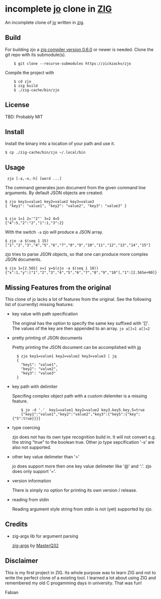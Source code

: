 # incomplete [jo](https://github.com/jpmens/jo) clone in [ZIG](https://ziglang.org)

An incomplete clone of [jo](https://github.com/jpmens/jo) written in [zig](https://ziglang.org).

## Build

For building zjo a [zig compiler version 0.6.0](https://ziglang.org/download#release-0.6.0)
or newer is needed.  Clone the git repo with its submodule(s).

        $ git clone --recurse-submodules https://zickzackv/zjo

Compile the project with 
	
	    $ cd zjo
		$ zig build
		$ ./zig-cache/bin/zjo
		

## License

TBD: Probably MIT


## Install

Install the binary into a location of your path and use it. 

    $ cp ./zig-cache/bin/zjo ~/.local/bin

## Usage

     zjo [-a,-o,-h] [word ...]

The command generates json document from the given command line
arguments. By default JSON objects are created. 
     
	$ zjo key1=value1 key2=value2 key3=value3
	{ "key1": "value1", "key2": "value2", "key3": "value3" }
         
		 
	$ zjo 1=1 2='"2"' 3=2 4=5
    {"4":5,"2":"2","1":1,"3":2}

With the switch `-a` zjo will produce a JSON array. 

    $ zjo -a $(seq 1 15)
	["1","2","3","4","5","6","7","8","9","10","11","12","13","14","15"]

zjo tries to parse JSON objects, so that one can produce more complex
JSON documents.

    $ zjo 1=[2.565] x=1 y=$(zjo -a $(seq 1 10))
	{"x":1,"y":["1","2","3","4","5","6","7","8","9","10"],"1":[2.565e+00]}

## Missing Features from the original

This clone of jo lacks a lot of features from the original. See the
following list of (currently) missing features:


* key value with path specification

    The original has the option to specify the same key suffixed with
    '[]'. The values of the key are then appended to an array. `jo
    a[]=1 a[]=2`

* pretty printing of JSON documents
  
    Pretty printing the JSON document can be accomplished with
    [jq](https://stedolan.github.io/jq/)
  
		$ zjo key1=value1 key2=value2 key3=value3 | jq
        {
		  "key1": "value1",
		  "key2": "value2",
		  "key3": "value3"
		}
		
* key path with delimiter

    Specifing complex object path with a custom delemiter is a missing
    feature.
	  
    	  $ jo -d '.'  key1=value1 key2=value2 key3.key5.key.5=true
          {"key1":"value1","key2":"value2","key3":{"key5":{"key":{"5":true}}}}

* type coercing

    zjo does not has its own type recognition build in.  It will not
    convert e.g. the string "true" to the boolean true. Other jo type
    sepcification '-s' are also not supported.
  
* other key value delimeter than '='
  
    jo does support more then one key value delimeter like '@' and
    ':'. zjo does only support '='.
  
* version information

    There is simply no option for printing its own version / release.
  
* reading from stdin

    Reading argument style string from stdin is not (yet) supported by
    zjo.

## Credits

* zig-args lib for argument parsing

    [zig-args](https://github.com/MasterQ32/zig-args) by [MasterQ32](https://github.com/MasterQ32)

## Disclaimer

This is my first project in ZIG. Its whole purpose was to learn ZIG
and not to write the perfect clone of a existing tool. I learned a lot
about using ZIG and remembered my old C progamming days in
university. That was fun!


Fabian 
